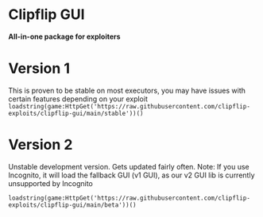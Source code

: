 # Clipflip GUI
**All-in-one package for exploiters**
# Version 1
This is proven to be stable on most executors, you may have issues with certain features depending on your exploit
```loadstring(game:HttpGet('https://raw.githubusercontent.com/clipflip-exploits/clipflip-gui/main/stable'))()```
# Version 2
Unstable development version. Gets updated fairly often.
Note: If you use Incognito, it will load the fallback GUI (v1 GUI), as our v2 GUI lib is currently unsupported by Incognito

```loadstring(game:HttpGet('https://raw.githubusercontent.com/clipflip-exploits/clipflip-gui/main/beta'))()```
